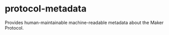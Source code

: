# protocol-metadata

Provides human-maintainable machine-readable metadata about the Maker Protocol.